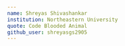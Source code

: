 ```yaml
---
name: Shreyas Shivashankar
institution: Northeastern University
quote: Code Blooded Animal
github_user: shreyasgs2905
---
```

